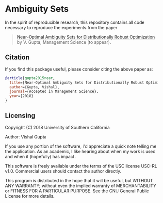# Ambiguity Sets

In the spirit of reproducible research, this repository contains all code necessary to reproduce the experiments from the paper

> [Near-Optimal Ambiguity Sets for Distributionally Robust Optimization](http://www.optimization-online.org/DB_HTML/2015/07/4983.html) by V. Gupta, Management Science (to appear).


## Citation
If you find this package useful, please consider citing the above paper as:

```bibtex
@article{gupta2015near,
  title={Near-Optimal Ambiguity Sets for Distributionally Robust Optimization},
  author={Gupta, Vishal},
  journal={Accepted in Management Science},
  year={2018}
}
```

## Licensing
Copyright (C) 2018 University of Southern California

Author: Vishal Gupta

If you use any portion of the software, I'd appreciate a quick note telling me the application.  As an academic, I like hearing about when my work is used and when it (hopefully) has impact.  

This software is freely available under the terms of the USC license USC-RL v1.0.  Commercial users should contact the author directly.

This program is distributed in the hope that it will be useful, but WITHOUT ANY WARRANTY; without even the implied warranty of MERCHANTABILITY or FITNESS FOR A PARTICULAR PURPOSE. See the GNU General Public License for more details.
